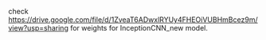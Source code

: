 check https://drive.google.com/file/d/1ZveaT6ADwxlRYUy4FHEOiVUBHmBcez9m/view?usp=sharing for weights for InceptionCNN_new model.
